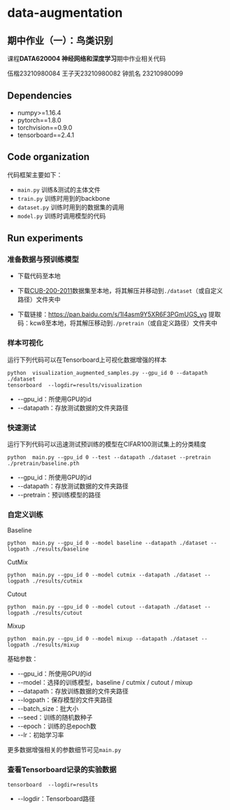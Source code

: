 # data-augmentation
## 期中作业（一）：鸟类识别
课程**DATA620004 神经网络和深度学习**期中作业相关代码

伍楷23210980084
王子天23210980082
钟凯名 23210980099
## Dependencies
* numpy>=1.16.4
* pytorch==1.8.0
* torchvision==0.9.0
* tensorboard==2.4.1

## Code organization
代码框架主要如下：

* `main.py` 训练&测试的主体文件
* `train.py` 训练时用到的backbone
* `dataset.py` 训练时用到的数据集的调用
* `model.py` 训练时调用模型的代码


## Run experiments
### 准备数据与预训练模型
* 下载代码至本地

* 下载[CUB-200-2011]( https://data.caltech.edu/records/65de6-vp158)数据集至本地，将其解压并移动到`./dataset`（或自定义路径）文件夹中

* 下载链接：https://pan.baidu.com/s/1I4asm9Y5XR6F3PGmUGS_yg 提取码：kcw8至本地，将其解压移动到`./pretrain`（或自定义路径）文件夹中

### 样本可视化
运行下列代码可以在Tensorboard上可视化数据增强的样本
```
python  visualization_augmented_samples.py --gpu_id 0 --datapath ./dataset
tensorboard  --logdir=results/visualization
```
* --gpu_id：所使用GPU的id
* --datapath：存放测试数据的文件夹路径

### 快速测试
运行下列代码可以迅速测试预训练的模型在CIFAR100测试集上的分类精度
```
python  main.py --gpu_id 0 --test --datapath ./dataset --pretrain ./pretrain/baseline.pth
```
* --gpu_id：所使用GPU的id
* --datapath：存放测试数据的文件夹路径
* --pretrain：预训练模型的路径


### 自定义训练
Baseline
```
python  main.py --gpu_id 0 --model baseline --datapath ./dataset --logpath ./results/baseline
```
CutMix
```
python  main.py --gpu_id 0 --model cutmix --datapath ./dataset --logpath ./results/cutmix
```
Cutout
```
python  main.py --gpu_id 0 --model cutout --datapath ./dataset --logpath ./results/cutout
```
Mixup
```
python  main.py --gpu_id 0 --model mixup --datapath ./dataset --logpath ./results/mixup
```

基础参数：
* --gpu_id：所使用GPU的id
* --model：选择的训练模型，baseline / cutmix / cutout / mixup
* --datapath：存放训练数据的文件夹路径
* --logpath：保存模型的文件夹路径
* --batch_size：批大小
* --seed：训练的随机数种子
* --epoch：训练的总epoch数
* --lr：初始学习率

更多数据增强相关的参数细节可见`main.py`

### 查看Tensorboard记录的实验数据
```
tensorboard  --logdir=results
```
* --logdir：Tensorboard路径

